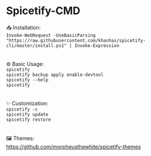 # Spicetify-CMD

📥 Installation:
<br>
`Invoke-WebRequest -UseBasicParsing "https://raw.githubusercontent.com/khanhas/spicetify-cli/master/install.ps1" | Invoke-Expression`
<br><br><br>
⚙ Basic Usage:
<br>
`spicetify`
<br>
`spicetify backup apply enable-devtool`
<br>
`spicetify --help`
<br>
`spicetify`
 <br><br><br>
✨ Customization:
<br>
`spicetify -c`
<br>
`spicetify update`
<br>
`spicetify restore`
 <br><br><br>
🖼 Themes:
<br>
https://github.com/morpheusthewhite/spicetify-themes

